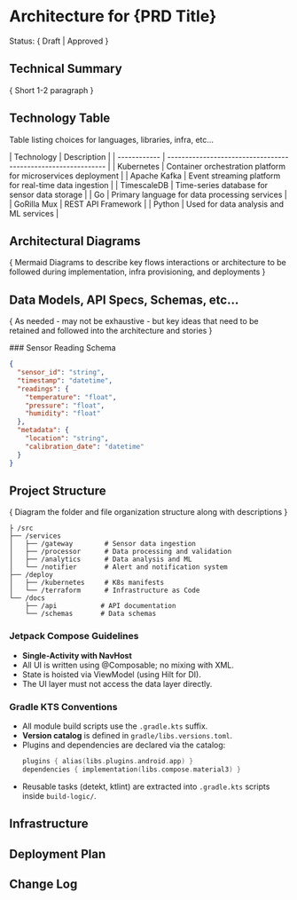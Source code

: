 # Architecture for {PRD Title}

Status: { Draft | Approved }

## Technical Summary

{ Short 1-2 paragraph }

## Technology Table

Table listing choices for languages, libraries, infra, etc...

  <example>
  | Technology | Description |
  | ------------ | ------------------------------------------------------------- |
  | Kubernetes | Container orchestration platform for microservices deployment |
  | Apache Kafka | Event streaming platform for real-time data ingestion |
  | TimescaleDB | Time-series database for sensor data storage |
  | Go | Primary language for data processing services |
  | GoRilla Mux | REST API Framework |
  | Python | Used for data analysis and ML services |
  </example>

## Architectural Diagrams

{ Mermaid Diagrams to describe key flows interactions or architecture to be followed during implementation, infra provisioning, and deployments }

## Data Models, API Specs, Schemas, etc...

{ As needed - may not be exhaustive - but key ideas that need to be retained and followed into the architecture and stories }

<example>
### Sensor Reading Schema

```json
{
  "sensor_id": "string",
  "timestamp": "datetime",
  "readings": {
    "temperature": "float",
    "pressure": "float",
    "humidity": "float"
  },
  "metadata": {
    "location": "string",
    "calibration_date": "datetime"
  }
}
```

</example>

## Project Structure

{ Diagram the folder and file organization structure along with descriptions }

```
├ /src
├── /services
│   ├── /gateway        # Sensor data ingestion
│   ├── /processor      # Data processing and validation
│   ├── /analytics      # Data analysis and ML
│   └── /notifier       # Alert and notification system
├── /deploy
│   ├── /kubernetes     # K8s manifests
│   └── /terraform      # Infrastructure as Code
└── /docs
    ├── /api           # API documentation
    └── /schemas       # Data schemas
```

### Jetpack Compose Guidelines

* **Single-Activity with NavHost**
* All UI is written using @Composable; no mixing with XML.
* State is hoisted via ViewModel (using Hilt for DI).
* The UI layer must not access the data layer directly.

### Gradle KTS Conventions

* All module build scripts use the `.gradle.kts` suffix.
* **Version catalog** is defined in `gradle/libs.versions.toml`.
* Plugins and dependencies are declared via the catalog:
  ```kotlin
  plugins { alias(libs.plugins.android.app) }
  dependencies { implementation(libs.compose.material3) }
* Reusable tasks (detekt, ktlint) are extracted into `.gradle.kts` scripts inside `build-logic/`.

## Infrastructure

## Deployment Plan

## Change Log
